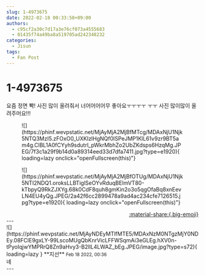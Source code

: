 ```yaml
---
slug: 1-4973675
date: 2022-02-18 00:33:58+09:00
authors:
  - c95cf2a30c7d17a3e76cf073a4555683
  - 01435f74a49ba8a519705ad242348232
categories:
  - Jisun
tags:
  - Fan Post
---
```


# 1-4973675

<div class="post-container" markdown="1">
<div class="content-container md-sidebar__scrollwrap" markdown="1">

요즘 정면 뽝! 사진 많이 올려줘서 너어어어어무 좋아요ㅜㅜㅜㅜ ㅜㅜ 사진 많이많이 올려주머요!!!
<figure markdown="1">
![](https://phinf.wevpstatic.net/MjAyMjA2MjBfMTcg/MDAxNjU1Njk5NTQ3MzI5.zFOxO0_UXKIzlHgNQf0lSPeJMP1KlL61v9zr9BT5am4g.ClBL1A0fCYyh9sdutrl_pWkrMbhZo2UbZKdsps6HzqMg.JPEG/7f3c1a29f9b14d0a89314eed33d7dfa7411.jpg?type=e1920){ loading=lazy onclick="openFullscreen(this)"}
</figure>

<figure markdown="1">
![](https://phinf.wevpstatic.net/MjAyMjA2MjBfOTUg/MDAxNjU1Njk5NTI2NDQ1.oroksLLBTiglSeOYvRduqBEImVT80-kTbpyQ9RkZJXYg.68k0CdF8quh8gmKin2o3o5qgOfaBq8xnEevLN4EU4yQg.JPEG/2a42f6cc2899478a9ad4ac234cfe7126515.jpg?type=e1920){ loading=lazy onclick="openFullscreen(this)"}
</figure>


</div>
</div>

<div style="text-align: right;" markdown="1">
<a href="https://weverse.io/fromis9/fanpost/1-4973675" style="text-align: right;">:material-share:{.big-emoji}</a>
</div>
---

<div class="comments-container md-sidebar__scrollwrap" markdown="1">
<div class="comment" markdown="1">
<div class='id-container' markdown="1">
![](https://phinf.wevpstatic.net/MjAyNDEyMTlfMTE5/MDAxNzM0NTgzMjY0NDEy.08FClE9gxLY-99LscoMUgQbKnrVicLFFWSqmAi3eGLEg.hXV0n-tPyoIqjwYMPRrQ8Zn9aHvy3-B2llL4LWAZ_bEg.JPEG/image.jpg?type=s72){ loading=lazy }
**<span class="artist">지선</span>** <small>Feb 18 2022, 00:36</small><br>
</div>
<div class='comment-body' markdown="1">
녜
</div>
</div>
</div>
---
